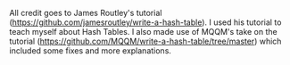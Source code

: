 All credit goes to James Routley's tutorial (https://github.com/jamesroutley/write-a-hash-table). I used his tutorial to teach myself about Hash Tables. I also made use of
MQQM's take on the tutorial (https://github.com/MQQM/write-a-hash-table/tree/master) which included some fixes and more explanations. 
